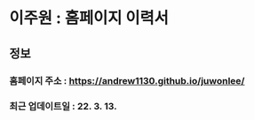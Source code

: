 # 이주원 : 홈페이지 이력서
## 정보
### 홈페이지 주소 : https://andrew1130.github.io/juwonlee/
### 최근 업데이트일 : 22. 3. 13.